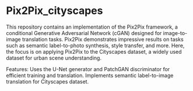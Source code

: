 # Pix2Pix_cityscapes
This repository contains an implementation of the Pix2Pix framework, a conditional Generative Adversarial Network (cGAN) designed for image-to-image translation tasks. Pix2Pix demonstrates impressive results on tasks such as semantic label-to-photo synthesis, style transfer, and more. Here, the focus is on applying Pix2Pix to the Cityscapes dataset, a widely used dataset for urban scene understanding.

Features:
Uses the U-Net generator and PatchGAN discriminator for efficient training and translation.
Implements semantic label-to-image translation for Cityscapes dataset.
